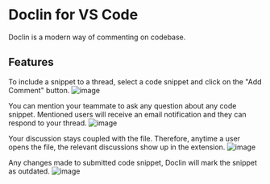 # Doclin for VS Code

Doclin is a modern way of commenting on codebase.

## Features

To include a snippet to a thread, select a code snippet and click on the "Add Comment" button.
![image](https://github.com/doclin-dev/landingpage-build/assets/24940719/59187116-ee19-4ed1-aa3d-bdd2be5af993)

You can mention your teammate to ask any question about any code snippet.  Mentioned users will receive an email notification and they can respond to your thread.
![image](https://github.com/doclin-dev/landingpage-build/assets/24940719/f8287401-4d0b-43de-940c-1d050cbf9b74)

Your discussion stays coupled with the file. Therefore, anytime a user opens the file, the relevant discussions show up in the extension.
![image](https://github.com/doclin-dev/landingpage-build/assets/24940719/59e414ed-3676-41f5-97f5-a928483f1366)

Any changes made to submitted code snippet, Doclin will mark the snippet as outdated.
![image](https://github.com/doclin-dev/landingpage-build/assets/24940719/7af86509-567d-411a-a8e5-ce72c675f291)